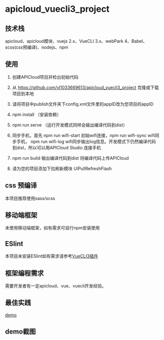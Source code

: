# apicloud_vuecli3_project

## 技术栈

apicloud、apicloud模块、vuejs 2.x、VueCLI 3.x、webPark 4、Babel、scss(css预编译)、nodejs、npm

## 使用

1. 创建APICloud项目并检出初始代码

2. 从 https://github.com/yl1033669613/apicloud_vuecli3_project 克隆或下载项目到本地

3. 请将项目中publish文件夹下config.xml文件里的appID改为您项目的appID

4. npm install （安装依赖）

5. npm run serve （运行开发模式同样会输出编译代码到dist）

6. 同步手机，首先 npm run wifi-start 初始wifi连接，npm run wifi-sync wifi同步手机， npm run wifi-log wifi同步输出log信息。开发模式下仍然编译代码到dist，所以可以用APICloud Studio 连接手机

7. npm run build 输出编译代码到dist 将编译代码上传APICloud

8. 请为您的项目添加下拉刷新模块 UIPullRefreshFlash

## css 预编译

本项目推荐使用sass/scss

## 移动端框架

未使用移动端框架，如有需求可自行npm安装使用

## ESlint 

本项目未安装ESlint如有需求请参考[VueCLI3插件](https://cli.vuejs.org/zh/guide/plugins-and-presets.html#%E6%8F%92%E4%BB%B6)

## 框架编程需求

需要开发者有一定apicloud、vue、vuecli开发经验。

## 最佳实践

[demo](https://github.com/yl1033669613/apicloud_vuecli3_project/tree/master/example)

## demo截图